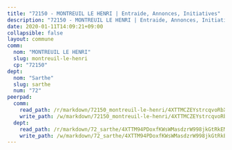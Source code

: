 ```yaml
---
title: "72150 - MONTREUIL LE HENRI | Entraide, Annonces, Initiatives"
description: "72150 - MONTREUIL LE HENRI | Entraide, Annonces, Initiatives"
date: 2020-01-11T14:09:21+09:00
collapsible: false
layout: commune
comm:
  nom: "MONTREUIL LE HENRI"
  slug: montreuil-le-henri
  cp: "72150"
dept:
  nom: "Sarthe"
  slug: sarthe
  num: "72"
peerpad:
  comm:
    read_path: /r/markdown/72150_montreuil-le-henri/4XTTMCZEYstrcqvoRbXtzPXkXCYxz5XBkmAanqQQhELy1QSan
    write_path: /w/markdown/72150_montreuil-le-henri/4XTTMCZEYstrcqvoRbXtzPXkXCYxz5XBkmAanqQQhELy1QSan-K3TgU9skK2j3xDUQUd5Xg8yLN38ZXaVJNzsZ3eCRb9mMkj19xkFXJFnnfLK1VbQ3PtS2jqQsYygfc9Bp8482uvpVkpSorJHojvtYNgRHNLxyRSCHbP6VUCkzEXQ2jVPH4zEKkioU
  dept:
    read_path: /r/markdown/72_sarthe/4XTTM94PDoxfKWsWMasdzrW998jkGtRkEM3CSUC42xSpuJKZ5
    write_path: /w/markdown/72_sarthe/4XTTM94PDoxfKWsWMasdzrW998jkGtRkEM3CSUC42xSpuJKZ5-K3TgTpjFyG67yVeuXvSAfSYzY4Yx2FMtDhgpv5HM2EDBJRVMn95z33xx4XjRNYNVaVsBPQ1t4pG9MoyNqwTqa8mcnEUB8rK4BMVbvUhCtGWCPSFnDCaT8GJTyimDgsCirLN3zswh
---
```


